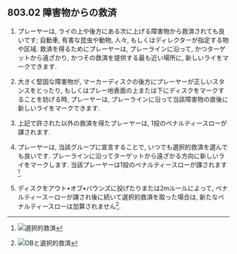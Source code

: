 ## 803.02 障害物からの救済

1. プレーヤーは,
ライの上や後方にある次に上げる障害物から救済されても良いです;
自動車,
有害な昆虫や動物,
人々,
もしくはディレクターが指定する物や区域.
救済を得るためにプレーヤーは,
プレーラインに沿って,
かつターゲットから遠ざかり,
かつその救済を提供する最も近い場所に,
新しいライをマークできます.

1. 大きく堅固な障害物が,
マーカーディスクの後方にプレーヤーが正しいスタンスをとったり,
もしくはプレー地表面の上または下にディスクをマークすることを妨げる時,
プレーヤーは,
プレーラインに沿って当該障害物の直後に新しいライをマークできます.

1. 上記で許された以外の救済を得たプレーヤーは,
1投のペナルティースローが課されます.

1. プレーヤーは,
当該グループに宣言することで,
いつでも選択的救済を選んでも良いです.
プレーラインに沿ってターゲットから遠ざかる方向に新しいライをマークします.
当該プレーヤーは1投のペナルティースローが課されます[^1].

1. ディスクをアウト•オブ•バウンズに投げたりまたは2mルールによって,
ペナルティースーローが課され後に続いて選択的救済を取った場合は,
新たなペナルティースローは加算されません[^2].




[^1]: ![選択的救済](../../assets/img/optional-relief.png)
[^2]: ![OBと選択的救済](../../assets/img/ob-optional-relief.png)
